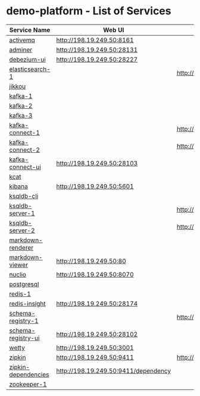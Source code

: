 # demo-platform - List of Services

| Service Name | Web UI | Rest API |
|-------------- |------|------------
|[activemq](./documentation/services/activemq )|<http://198.19.249.50:8161>
|[adminer](./documentation/services/adminer )|<http://198.19.249.50:28131>
|[debezium-ui](./documentation/services/debezium-ui )|<http://198.19.249.50:28227>
|[elasticsearch-1](./documentation/services/elasticsearch )|| <http://198.19.249.50:9200>
|[jikkou](./documentation/services/jikkou )|
|[kafka-1](./documentation/services/kafka )|
|[kafka-2](./documentation/services/kafka )|
|[kafka-3](./documentation/services/kafka )|
|[kafka-connect-1](./documentation/services/kafka-connect )|| <http://198.19.249.50:8083>
|[kafka-connect-2](./documentation/services/kafka-connect )|| <http://198.19.249.50:8084>
|[kafka-connect-ui](./documentation/services/kafka-connect-ui )|<http://198.19.249.50:28103>
|[kcat](./documentation/services/kcat )|
|[kibana](./documentation/services/kibana )|<http://198.19.249.50:5601>
|[ksqldb-cli](./documentation/services/ksqldb-cli )|
|[ksqldb-server-1](./documentation/services/ksqldb )|| <http://198.19.249.50:8088>
|[ksqldb-server-2](./documentation/services/ksqldb )|| <http://198.19.249.50:8089>
|[markdown-renderer](./documentation/services/markdown-renderer )|
|[markdown-viewer](./documentation/services/markdown-viewer )|<http://198.19.249.50:80>
|[nuclio](./documentation/services/nuclio )|<http://198.19.249.50:8070>
|[postgresql](./documentation/services/postgresql )|
|[redis-1](./documentation/services/redis )|
|[redis-insight](./documentation/services/redis-insight )|<http://198.19.249.50:28174>
|[schema-registry-1](./documentation/services/schema-registry )|| <http://198.19.249.50:8081>
|[schema-registry-ui](./documentation/services/schema-registry-ui )|<http://198.19.249.50:28102>
|[wetty](./documentation/services/wetty )|<http://198.19.249.50:3001>
|[zipkin](./documentation/services/zipkin )|<http://198.19.249.50:9411>| <http://198.19.249.50:9411/api/v2/spans>
|[zipkin-dependencies](./documentation/services/zipkin-dependencies )|<http://198.19.249.50:9411/dependency>
|[zookeeper-1](./documentation/services/zookeeper )|
